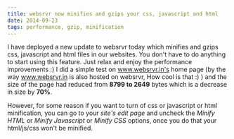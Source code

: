 ```yaml
---
title: websrvr now minifies and gzips your css, javascript and html
date: 2014-09-23
tags: performance, gzip, minification
---
```


I have deployed a new update to websrvr today which minifies and gzips css,
javascript and html files in our websites. You don't have to do anything to
start using this feature. Just relax and enjoy the performance improvements :)
I did a simple test on www.websrvr.in's home page (by the way www.websrvr.in is
also hosted on websrvr, How cool is that :) ) and the size of the page had
reduced from **8799 to 2649** bytes which is a decrease in size by **70%**.

However, for some reason if you want to turn of css or javascript or html
minification, you can go to your *site's edit page* and uncheck the
*Minify HTML* or *Minify Javascript* or *Minify CSS* options, once you do that
your html/js/css won't be minified.
